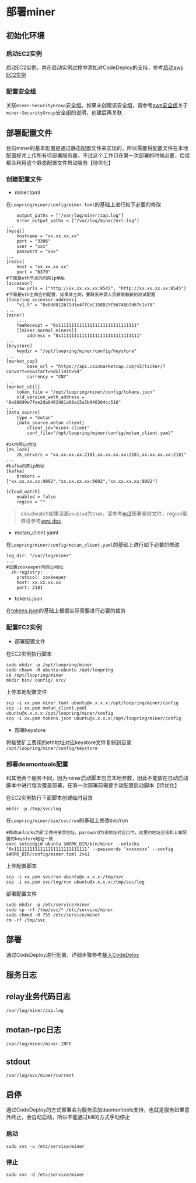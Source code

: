 # 部署miner

## 初始化环境

### 启动EC2实例
启动EC2实例，并在启动实例过程中添加对CodeDeploy的支持，参考[启动aws EC2实例](new_ec2_cn.md)

### 配置安全组
关联`miner-SecurityGroup`安全组。如果未创建该安全组，请参考[aws安全组](security_group_cn.md)关于`miner-SecurityGroup`安全组的说明，创建后再关联

## 部署配置文件

目前miner的基本配置是通过静态配置文件来实现的，所以需要将配置文件在本地配置好并上传所有待部署服务器，不过这个工作只在第一次部署的时候必要，后续都会利用这个静态配置文件启动服务【待优化】

### 创建配置文件
* miner.toml

在`Loopring/miner/config/miner.toml`的基础上进行如下必要的修改
```
    output_paths = ["/var/log/miner/zap.log"]
    error_output_paths = ["/var/log/miner/err.log"]
...
[mysql]
    hostname = "xx.xx.xx.xx"
    port = "3306"
    user = "xxx"
    password = "xxx"
...
[redis]
    host = "xx.xx.xx.xx"
    port = "6379"
#下面是eth节点的内网ip地址
[accessor]
    raw_urls = ["http://xx.xx.xx.xx:8545", "http://xx.xx.xx.xx:8545"]
#下面是eth主网合约配置，如果非主网，要联系开源人员获取最新的测试配置
[loopring_accessor.address]
    "v1.5" = "0x8d8812b72d1e4ffCeC158D25f56748b7d67c1e78"
...
[miner]
    ....
    feeReceipt = "0x111111111111111111111111111111"
    [[miner.normal_miners]]
        address = "0x111111111111111111111111111111"
...
[keystore]
    keydir = "/opt/loopring/miner/config/keystore"
...
[market_cap]
        base_url = "https://api.coinmarketcap.com/v2/ticker/?convert=%s&start=%d&limit=%d"
        currency = "CNY"
...
[market_util]
    token_file = "/opt/loopring/miner/config/tokens.json"
    old_version_weth_address = "0x88699e7fee2da0462981a08a15a3b940304cc516"
...
[data_source]
    type = "motan"
    [data_source.motan_client]
        client_id="miner-client"
        conf_file="/opt/loopring/miner/config/motan_client.yaml"

#zk内网ip地址
[zk_lock]
    zk_servers = "xx.xx.xx.xx:2181,xx.xx.xx.xx:2181,xx.xx.xx.xx:2181"
...
#kafka内网ip地址
[kafka]
    brokers = ["xx.xx.xx.xx:9092","xx.xx.xx.xx:9092","xx.xx.xx.xx:9092"]

[cloud_watch]
    enabled = false
    region = ""
```

> cloudwatch如果设置`enabled`为true，请参考[ec2](new_ec2_cn.md)部署鉴权文件，region取值请参考[aws doc](https://docs.aws.amazon.com/zh_cn/AWSEC2/latest/UserGuide/using-regions-availability-zones.html)

* motan_client.yaml

在`Loopring/miner/config/motan_client.yaml`的基础上进行如下必要的修改
```
log_dir: "/var/log/miner"
...
#设置zookeeper内网ip地址
  zk-registry:
    protocol: zookeeper
    host: xx.xx.xx.xx
    port: 2181
```
* tokens.json

在[tokens.json](tokens_main.md)的基础上根据实际需要进行必要的裁剪

### 配置EC2实例
* 部署配置文件

在EC2实例执行脚本
```
sudo mkdir -p /opt/loopring/miner
sudo chown -R ubuntu:ubuntu /opt/loopring
cd /opt/loopring/miner 
mkdir bin/ config/ src/
```
上传本地配置文件
```
scp -i xx.pem miner.toml ubuntu@x.x.x.x:/opt/loopring/miner/config
scp -i xx.pem motan_client.yaml ubuntu@x.x.x.x:/opt/loopring/miner/config
scp -i xx.pem tokens.json ubuntu@x.x.x.x:/opt/loopring/miner/config
```
* 部署keystore

将接受矿工费用的eth地址对应keystore文件复制到目录 `/opt/loopring/miner/config/keystore`

### 部署deamontools配置

和其他两个服务不同，因为miner启动脚本包含本地参数，因此不能放在自动启动脚本中进行每次覆盖部署，在第一次部署前需要手动配置启动脚本【待优化】

在EC2实例执行下面脚本创建临时目录
```
mkdir -p /tmp/svc/log
```
在`Loopring/miner/bin/svc/run`的基础上修改svc/run
```
#修改unlocks为矿工费用接受地址，password为该地址对应口令，这里的地址应该和上面配置的keystore地址一致
exec setuidgid ubuntu $WORK_DIR/bin/miner --unlocks ‘0x1111111111111111111111111111’ --passwords ‘xxxxxxxx’ --config $WORK_DIR/config/miner.toml 2>&1
```
上传配置脚本
```
scp -i xx.pem svc/run ubuntu@x.x.x.x:/tmp/svc
scp -i xx.pem svc/log/run ubuntu@x.x.x.x:/tmp/svc/log
```
部署配置文件
```
sudo mkdir -p /etc/service/miner
sudo cp -rf /tmp/svc/* /etc/service/miner
sudo chmod -R 755 /etc/service/miner
rm -rf /tmp/svc
```
## 部署
通过CodeDeploy进行配置，详细步骤参考[接入CodeDeloy](codedeploy_cn.md)

## 服务日志

## relay业务代码日志
`/var/log/miner/zap.log`

## motan-rpc日志
`/var/log/miner/miner.INFO`

## stdout
`/var/log/svc/miner/current`

## 启停
通过CodeDeploy的方式部署会为服务添加daemontools支持，也就是服务如果意外终止，会自动启动，所以不能通过kill的方式手动停止

### 启动
`sudo svc -u /etc/service/miner`

### 停止
`sudo svc -d /etc/service/miner`
